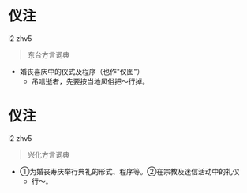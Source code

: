 # 仪注
i2 zhv5
> 东台方言词典
- 婚丧喜庆中的仪式及程序（也作"仪图"）
  - 吊唁逝者，先要按当地风俗把～行掉。

# 仪注
i2 zhv5
> 兴化方言词典
- ①为婚丧寿庆举行典礼的形式、程序等。②在宗教及迷信活动中的礼仪
  - 行～。
